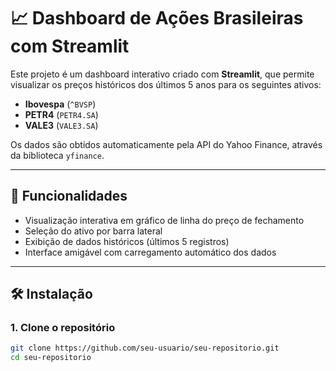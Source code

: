 # 📈 Dashboard de Ações Brasileiras com Streamlit

Este projeto é um dashboard interativo criado com **Streamlit**, que permite visualizar os preços históricos dos últimos 5 anos para os seguintes ativos:

- **Ibovespa** (`^BVSP`)
- **PETR4** (`PETR4.SA`)
- **VALE3** (`VALE3.SA`)

Os dados são obtidos automaticamente pela API do Yahoo Finance, através da biblioteca `yfinance`.

---

## 🚀 Funcionalidades

- Visualização interativa em gráfico de linha do preço de fechamento
- Seleção do ativo por barra lateral
- Exibição de dados históricos (últimos 5 registros)
- Interface amigável com carregamento automático dos dados

---

## 🛠️ Instalação

### 1. Clone o repositório

```bash
git clone https://github.com/seu-usuario/seu-repositorio.git
cd seu-repositorio

